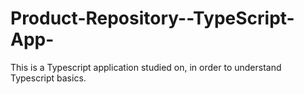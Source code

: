 # Product-Repository--TypeScript-App-

This is a Typescript application studied on, in order to understand Typescript basics.